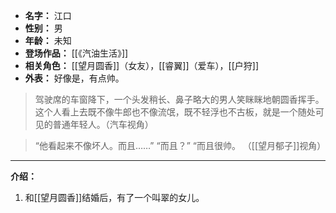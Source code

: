 
- **名字：** 江口
- **性别：** 男
- **年龄：** 未知
- **登场作品：** [[《汽油生活》]]
- **相关角色：** [[望月圆香]]（女友），[[睿翼]]（爱车），[[户狩]]
- **外表：** 好像是，有点帅。

> 驾驶席的车窗降下，一个头发稍长、鼻子略大的男人笑眯眯地朝圆香挥手。这个人看上去既不像牛郎也不像流氓，既不轻浮也不古板，就是一个随处可见的普通年轻人。（汽车视角）

> “他看起来不像坏人。而且……”
> “而且？”
> “而且很帅。
> （[[望月郁子]]视角）

---

**介绍：** 

1. 和[[望月圆香]]结婚后，有了一个叫翠的女儿。